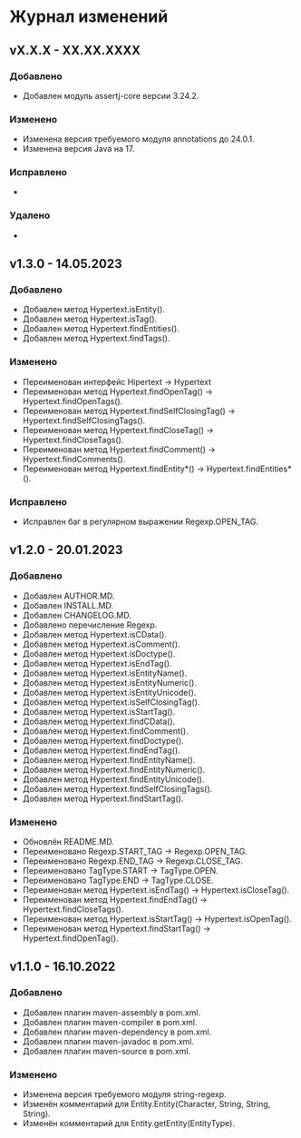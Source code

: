 # Журнал изменений
## vX.X.X - XX.XX.XXXX
### Добавлено
* Добавлен модуль assertj-core версии 3.24.2.

### Изменено
* Изменена версия требуемого модуля annotations до 24.0.1.
* Изменена версия Java на 17.

### Исправлено
*

### Удалено
*

## v1.3.0 - 14.05.2023
### Добавлено
* Добавлен метод Hypertext.isEntity().
* Добавлен метод Hypertext.isTag().
* Добавлен метод Hypertext.findEntities().
* Добавлен метод Hypertext.findTags().

### Изменено
* Переименован интерфейс Hipertext -> Hypertext
* Переименован метод Hypertext.findOpenTag() -> Hypertext.findOpenTags().
* Переименован метод Hypertext.findSelfClosingTag() -> Hypertext.findSelfClosingTags().
* Переименован метод Hypertext.findCloseTag() -> Hypertext.findCloseTags().
* Переименован метод Hypertext.findComment() -> Hypertext.findComments().
* Переименован метод Hypertext.findEntity*() -> Hypertext.findEntities*().

### Исправлено
* Исправлен баг в регулярном выражении Regexp.OPEN_TAG.

## v1.2.0 - 20.01.2023
### Добавлено
* Добавлен AUTHOR.MD.
* Добавлен INSTALL.MD.
* Добавлен CHANGELOG.MD.
* Добавлено перечисление Regexp.
* Добавлен метод Hypertext.isCData().
* Добавлен метод Hypertext.isComment().
* Добавлен метод Hypertext.isDoctype().
* Добавлен метод Hypertext.isEndTag().
* Добавлен метод Hypertext.isEntityName().
* Добавлен метод Hypertext.isEntityNumeric().
* Добавлен метод Hypertext.isEntityUnicode().
* Добавлен метод Hypertext.isSelfClosingTag().
* Добавлен метод Hypertext.isStartTag().
* Добавлен метод Hypertext.findCData().
* Добавлен метод Hypertext.findComment().
* Добавлен метод Hypertext.findDoctype().
* Добавлен метод Hypertext.findEndTag().
* Добавлен метод Hypertext.findEntityName().
* Добавлен метод Hypertext.findEntityNumeric().
* Добавлен метод Hypertext.findEntityUnicode().
* Добавлен метод Hypertext.findSelfClosingTags().
* Добавлен метод Hypertext.findStartTag().

### Изменено
* Обновлён README.MD.
* Переименовано Regexp.START_TAG -> Regexp.OPEN_TAG.
* Переименовано Regexp.END_TAG -> Regexp.CLOSE_TAG.
* Переименовано TagType.START -> TagType.OPEN.
* Переименовано TagType.END -> TagType.CLOSE.
* Переименован метод Hypertext.isEndTag() -> Hypertext.isCloseTag().
* Переименован метод Hypertext.findEndTag() -> Hypertext.findCloseTags().
* Переименован метод Hypertext.isStartTag() -> Hypertext.isOpenTag().
* Переименован метод Hypertext.findStartTag() -> Hypertext.findOpenTag().

## v1.1.0 - 16.10.2022
### Добавлено
* Добавлен плагин maven-assembly в pom.xml.
* Добавлен плагин maven-compiler в pom.xml.
* Добавлен плагин maven-dependency в pom.xml.
* Добавлен плагин maven-javadoc в pom.xml.
* Добавлен плагин maven-source в pom.xml.

### Изменено
* Изменена версия требуемого модуля string-regexp.
* Изменён комментарий для Entity.Entity(Character, String, String, String).
* Изменён комментарий для Entity.getEntity(EntityType).
